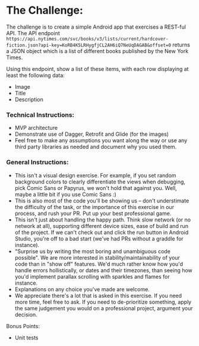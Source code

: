 # The Challenge:

The challenge is to create a simple Android app that exercises a REST-ful API. The API endpoint `https://api.nytimes.com/svc/books/v3/lists/current/hardcover-fiction.json?api-key=KoRB4K5LRHygfjCL2AH6iQ7NeUqDAGAB&offset=0` returns a JSON object which is a list of different books published by the New York Times. 

Using this endpoint, show a list of these items, with each row displaying at least the following data:

- Image
- Title
- Description 

### Technical Instructions:
- MVP architecture
- Demonstrate use of Dagger, Retrofit and Glide (for the images)
- Feel free to make any assumptions you want along the way or use any third party libraries as needed and document why you used them.

### General Instructions:
- This isn't a visual design exercise. For example, if you set random background colors to clearly differentiate the views when debugging, pick Comic Sans or Papyrus, we won't hold that against you. Well, maybe a little bit if you use Comic Sans :)
- This is also most of the code you'll be showing us – don't understimate the difficulty of the task, or the importance of this exercise in our process, and rush your PR. Put up your best professional game.
- This isn't just about handling the happy path. Think slow network (or no network at all), supporting different device sizes, ease of build and run of the project. If we can't check out and click the run button in Android Studio, you're off to a bad start (we've had PRs without a graddle for instance).
- "Surprise us by writing the most boring and unambiguous code possible". We are more interested in stability/maintainability of your code than in "show off" features. We'd much rather know how you'd handle errors hollistically, or dates and their timezones, than seeing how you'd implement parallax scrolling with sparkles and flames for instance.
- Explanations on any choice you've made are welcome.
- We appreciate there's a lot that is asked in this exercise. If you need more time, feel free to ask. If you need to de-prioritize something, apply the same judgement you would on a professional project, argument your decision. 

Bonus Points:
  - Unit tests
